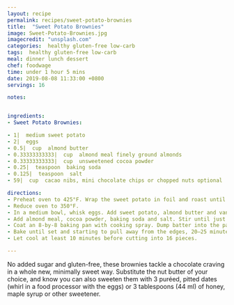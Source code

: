 ```yaml
---
layout: recipe
permalink: recipes/sweet-potato-brownies
title:  "Sweet Potato Brownies"
image: Sweet-Potato-Brownies.jpg
imagecredit: "unsplash.com"
categories:  healthy gluten-free low-carb
tags:  healthy gluten-free low-carb
meal: dinner lunch dessert
chef: foodwage
time: under 1 hour 5 mins
date: 2019-08-08 11:33:00 +0800
servings: 16

notes:


ingredients:
- Sweet Potato Brownies:

- 1|  medium sweet potato
- 2|  eggs
- 0.5|  cup  almond butter
- 0.33333333333|  cup  almond meal finely ground almonds
- 0.33333333333|  cup  unsweetened cocoa powder
- 0.25|  teaspoon  baking soda
- 0.125|  teaspoon  salt
- 59|  cup  cacao nibs, mini chocolate chips or chopped nuts optional

directions:
- Preheat oven to 425°F. Wrap the sweet potato in foil and roast until tender, about 30 minutes. Let cool. Peel and mash — you should have about 1 cup of mashed sweet potato.
- Reduce oven to 350°F.
- In a medium bowl, whisk eggs. Add sweet potato, almond butter and vanilla. Stir to combine.
- Add almond meal, cocoa powder, baking soda and salt. Stir until just combined.
- Coat an 8-by-8 baking pan with cooking spray. Dump batter into the pan; it will be thick, so use a spatula to spread it evenly. Sprinkle with cacao nibs, chocolate chips or nuts, if you like.
- Bake until set and starting to pull away from the edges, 20–25 minutes.
- Let cool at least 10 minutes before cutting into 16 pieces.

---
```


No added sugar and gluten-free, these brownies tackle a chocolate craving in a whole new, minimally sweet way. Substitute the nut butter of your choice, and know you can also sweeten them with 3 puréed, pitted dates (whirl in a food processor with the eggs) or 3 tablespoons (44 ml) of honey, maple syrup or other sweetener.